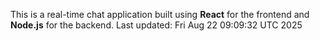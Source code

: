 This is a real-time chat application built using **React** for the frontend and **Node.js** for the backend.
Last updated: Fri Aug 22 09:09:32 UTC 2025
